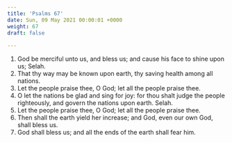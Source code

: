 ```yaml
---
title: 'Psalms 67'
date: Sun, 09 May 2021 00:00:01 +0000
weight: 67
draft: false
  
---
```


1. God be merciful unto us, and bless us; and cause his face to shine upon us; Selah.
2. That thy way may be known upon earth, thy saving health among all nations.
3. Let the people praise thee, O God; let all the people praise thee.
4. O let the nations be glad and sing for joy: for thou shalt judge the people righteously, and govern the nations upon earth. Selah.
5. Let the people praise thee, O God; let all the people praise thee.
6. Then shall the earth yield her increase; and God, even our own God, shall bless us.
7. God shall bless us; and all the ends of the earth shall fear him.
